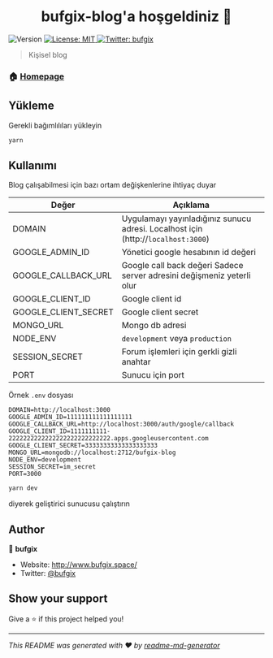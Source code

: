 <h1 align="center">bufgix-blog'a hoşgeldiniz 👋</h1>
<p>
  <img alt="Version" src="https://img.shields.io/badge/version-0.1.2-blue.svg?cacheSeconds=2592000" />
  <a href="#" target="_blank">
    <img alt="License: MIT" src="https://img.shields.io/badge/License-MIT-yellow.svg" />
  </a>
  <a href="https://twitter.com/bufgix" target="_blank">
    <img alt="Twitter: bufgix" src="https://img.shields.io/twitter/follow/bufgix.svg?style=social" />
  </a>
</p>

> Kişisel blog

### 🏠 [Homepage](http://bufgix.space)

## Yükleme
Gerekli bağımlılıları yükleyin

```sh
yarn
```

## Kullanımı

Blog çalışabilmesi için bazı ortam değişkenlerine ihtiyaç duyar

| Değer  | Açıklama  |
|---|---|
| DOMAIN  |  Uygulamayı yayınladığınız sunucu adresi. Localhost için (http://``localhost:3000``) |
| GOOGLE_ADMIN_ID  |  Yönetici google hesabının id değeri |
| GOOGLE_CALLBACK_URL |  Google call back değeri Sadece server adresini değişmeniz yeterli olur |
| GOOGLE_CLIENT_ID  |  Google client id  |
| GOOGLE_CLIENT_SECRET  |  Google client secret |
| MONGO_URL |  Mongo db adresi |
| NODE_ENV  | `development` veya `production`  |
| SESSION_SECRET  | Forum işlemleri için  gerkli gizli anahtar |
|  PORT |  Sunucu için port  |


Örnek `.env` dosyası
```env
DOMAIN=http://localhost:3000
GOOGLE_ADMIN_ID=111111111111111111
GOOGLE_CALLBACK_URL=http://localhost:3000/auth/google/callback
GOOGLE_CLIENT_ID=1111111111-2222222222222222222222222222.apps.googleusercontent.com
GOOGLE_CLIENT_SECRET=33333333333333333333
MONGO_URL=mongodb://localhost:2712/bufgix-blog
NODE_ENV=development
SESSION_SECRET=im_secret
PORT=3000
```

```sh
yarn dev
```

diyerek geliştirici sunucusu çalıştırın

## Author

👤 **bufgix**

* Website: http://www.bufgix.space/
* Twitter: [@bufgix](https://twitter.com/bufgix)

## Show your support

Give a ⭐️ if this project helped you!

***
_This README was generated with ❤️ by [readme-md-generator](https://github.com/kefranabg/readme-md-generator)_
